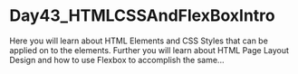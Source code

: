 # Day43_HTMLCSSAndFlexBoxIntro
Here you will learn about HTML Elements and CSS Styles that can be applied on to the elements. Further you will learn about HTML Page Layout Design and how to use Flexbox to accomplish the same...
